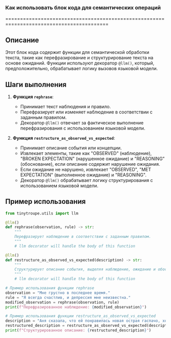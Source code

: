 ### **Как использовать блок кода для семантических операций**
=========================================================================================

Описание
-------------------------
Этот блок кода содержит функции для семантической обработки текста, такие как перефразирование и структурирование текста на основе ожиданий. Функции используют декоратор `@llm()`, который, предположительно, обрабатывает логику вызовов языковой модели.

Шаги выполнения
-------------------------
1. **Функция `rephrase`**:
   - Принимает текст наблюдения и правило.
   - Перефразирует или изменяет наблюдение в соответствии с заданным правилом.
   - Декоратор `@llm()` отвечает за фактическое выполнение перефразирования с использованием языковой модели.

2. **Функция `restructure_as_observed_vs_expected`**:
   - Принимает описание события или концепции.
   - Извлекает элементы, такие как "OBSERVED" (наблюдение), "BROKEN EXPECTATION" (нарушенное ожидание) и "REASONING" (обоснование), если описание содержит нарушение ожидания.
   - Если ожидание не нарушено, извлекает "OBSERVED", "MET EXPECTATION" (выполненное ожидание) и "REASONING".
   - Декоратор `@llm()` обрабатывает логику структурирования с использованием языковой модели.

Пример использования
-------------------------

```python
from tinytroupe.utils import llm

@llm()
def rephrase(observation, rule) -> str:
    """
    Перефразирует наблюдение в соответствии с заданным правилом.
    """
    # llm decorator will handle the body of this function

@llm()
def restructure_as_observed_vs_expected(description) -> str:
    """
    Структурирует описание события, выделяя наблюдение, ожидание и обоснование.
    """
    # llm decorator will handle the body of this function

# Пример использования функции rephrase
observation = "Мне грустно в последнее время."
rule = "Я всегда счастлив, и депрессия мне неизвестна."
modified_observation = rephrase(observation, rule)
print(f"Перефразированное наблюдение: {modified_observation}")

# Пример использования функции restructure_as_observed_vs_expected
description = "Аня сказала, что ей понравилась новая острая гаспачо, хотя она не любит острое."
restructured_description = restructure_as_observed_vs_expected(description)
print(f"Структурированное описание: {restructured_description}")